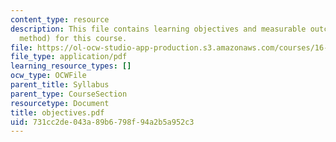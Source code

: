 ```yaml
---
content_type: resource
description: This file contains learning objectives and measurable outcomes (assessment
  method) for this course.
file: https://ol-ocw-studio-app-production.s3.amazonaws.com/courses/16-01-unified-engineering-i-ii-iii-iv-fall-2005-spring-2006/731cc2de043a89b6798f94a2b5a952c3_objectives.pdf
file_type: application/pdf
learning_resource_types: []
ocw_type: OCWFile
parent_title: Syllabus
parent_type: CourseSection
resourcetype: Document
title: objectives.pdf
uid: 731cc2de-043a-89b6-798f-94a2b5a952c3
---
```

